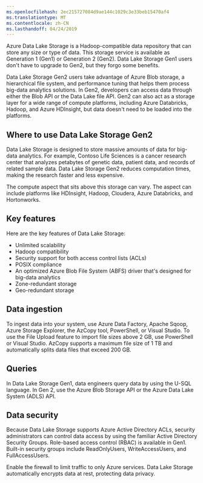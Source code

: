 ```yaml
---
ms.openlocfilehash: 2ec215727084d9ae144c1029c3e33beb15470af4
ms.translationtype: MT
ms.contentlocale: zh-CN
ms.lasthandoff: 04/24/2019
---
```

Azure Data Lake Storage is a Hadoop-compatible data repository that can store any size or type of data. This storage service is available as Generation 1 (Gen1) or Generation 2 (Gen2). Data Lake Storage Gen1 users don't have to upgrade to Gen2, but they forgo some benefits. 

Data Lake Storage Gen2 users take advantage of Azure Blob storage, a hierarchical file system, and performance tuning that helps them process big-data analytics solutions. In Gen2, developers can access data through either the Blob API or the Data Lake file API. Gen2 can also act as a storage layer for a wide range of compute platforms, including Azure Databricks, Hadoop, and Azure HDInsight, but data doesn't need to be loaded into the platforms.

## <a name="where-to-use-data-lake-storage-gen2"></a>Where to use Data Lake Storage Gen2

Data Lake Storage is designed to store massive amounts of data for big-data analytics. For example, Contoso Life Sciences is a cancer research center that analyzes petabytes of genetic data, patient data, and records of related sample data. Data Lake Storage Gen2 reduces computation times, making the research faster and less expensive. 

The compute aspect that sits above this storage can vary. The aspect can include platforms like HDInsight, Hadoop, Cloudera, Azure Databricks, and Hortonworks.

## <a name="key-features"></a>Key features

Here are the key features of Data Lake Storage: 

* Unlimited scalability
* Hadoop compatibility
* Security support for both access control lists (ACLs)
* POSIX compliance
* An optimized Azure Blob File System (ABFS) driver that's designed for big-data analytics
* Zone-redundant storage
* Geo-redundant storage

## <a name="data-ingestion"></a>Data ingestion

To ingest data into your system, use Azure Data Factory, Apache Sqoop, Azure Storage Explorer, the AzCopy tool, PowerShell, or Visual Studio. To use the File Upload feature to import file sizes above 2 GB, use PowerShell or Visual Studio. AzCopy supports a maximum file size of 1 TB and automatically splits data files that exceed 200 GB.

## <a name="queries"></a>Queries

In Data Lake Storage Gen1, data engineers query data by using the U-SQL language. In Gen 2, use the Azure Blob Storage API or the Azure Data Lake System (ADLS) API.

## <a name="data-security"></a>Data security

Because Data Lake Storage supports Azure Active Directory ACLs, security administrators can control data access by using the familiar Active Directory Security Groups. Role-based access control (RBAC) is available in Gen1. Built-in security groups include ReadOnlyUsers, WriteAccessUsers, and FullAccessUsers. 

Enable the firewall to limit traffic to only Azure services. Data Lake Storage automatically encrypts data at rest, protecting data privacy.